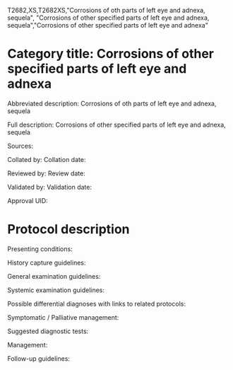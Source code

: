 T2682,XS,T2682XS,"Corrosions of oth parts of left eye and adnexa, sequela", "Corrosions of other specified parts of left eye and adnexa, sequela","Corrosions of other specified parts of left eye and adnexa"
# Category title: Corrosions of other specified parts of left eye and adnexa

Abbreviated description: Corrosions of oth parts of left eye and adnexa, sequela

Full description: Corrosions of other specified parts of left eye and adnexa, sequela

Sources:

Collated by:
Collation date:

Reviewed by:
Review date:

Validated by:
Validation date:

Approval UID:

# Protocol description

Presenting conditions:

History capture guidelines:

General examination guidelines:

Systemic examination guidelines:

Possible differential diagnoses with links to related protocols:

Symptomatic / Palliative management:

Suggested diagnostic tests:

Management:

Follow-up guidelines:
